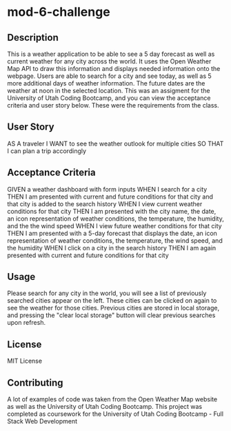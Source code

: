 # mod-6-challenge

## Description
This is a weather application to be able to see a 5 day forecast as well as current weather for any city across the world. It uses the Open Weather Map API to draw this information and displays needed information onto the webpage. Users are able to search for a city and see today, as well as 5 more additional days of weather information. The future dates are the weather at noon in the selected location. This was an assigment for the University of Utah Coding Bootcamp, and you can view the acceptance criteria and user story below. These were the requirements from the class.

## User Story
AS A traveler
I WANT to see the weather outlook for multiple cities
SO THAT I can plan a trip accordingly

## Acceptance Criteria
GIVEN a weather dashboard with form inputs
WHEN I search for a city
THEN I am presented with current and future conditions for that city and that city is added to the search history
WHEN I view current weather conditions for that city
THEN I am presented with the city name, the date, an icon representation of weather conditions, the temperature, the humidity, and the the wind speed
WHEN I view future weather conditions for that city
THEN I am presented with a 5-day forecast that displays the date, an icon representation of weather conditions, the temperature, the wind speed, and the humidity
WHEN I click on a city in the search history
THEN I am again presented with current and future conditions for that city

## Usage 
Please search for any city in the world, you will see a list of previously searched cities appear on the left. These cities can be clicked on again to see the weather for those cities. Previous cities are stored in local storage, and pressing the "clear local storage" button will clear previous searches upon refresh.

## License
MIT License

## Contributing
A lot of examples of code was taken from the Open Weather Map website as well as the University of Utah Coding Bootcamp. This project was completed as coursework for the University of Utah Coding Bootcamp - Full Stack Web Development
